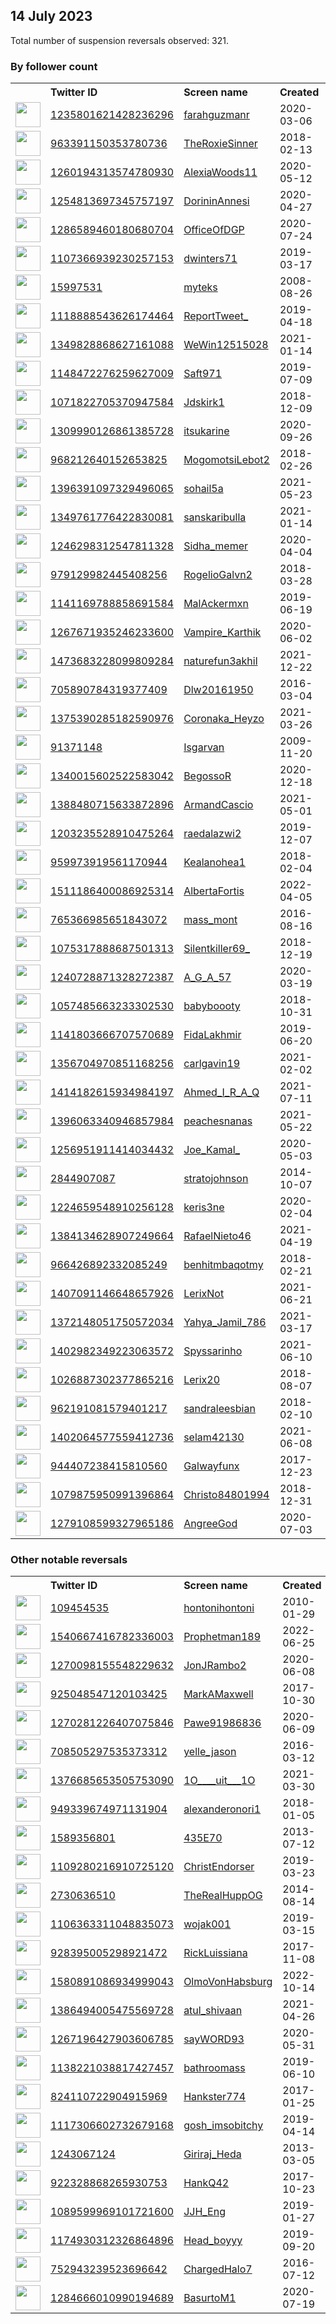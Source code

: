 
## 14 July 2023
Total number of suspension reversals observed: 321.

### By follower count
<table><tr><th></th><th align="left">Twitter ID</th><th align="left">Screen name</th>
<th align="left">Created</th><th align="left">Status</th><th align="left">Suspended</th><th align="left">Followers</th>
<tr><td><a href="https://pbs.twimg.com/profile_images/1638807605555478528/9jRItewt_normal.jpg"><img src="https://pbs.twimg.com/profile_images/1638807605555478528/9jRItewt_normal.jpg" width="40px" height="40px" align="center"/></a></td><td><a href="https://twitter.com/intent/user?user_id=1235801621428236296">1235801621428236296</a></td><td><a href="https://twitter.com/farahguzmanr">farahguzmanr</a></td><td>2020-03-06</td><td align="center"></td><td>2022-04-09</td><td>823961</td></tr>
<tr><td><a href="https://pbs.twimg.com/profile_images/1642924151160684547/ImRlqZAa_normal.jpg"><img src="https://pbs.twimg.com/profile_images/1642924151160684547/ImRlqZAa_normal.jpg" width="40px" height="40px" align="center"/></a></td><td><a href="https://twitter.com/intent/user?user_id=963391150353780736">963391150353780736</a></td><td><a href="https://twitter.com/TheRoxieSinner">TheRoxieSinner</a></td><td>2018-02-13</td><td align="center"></td><td>2023-02-06</td><td>503240</td></tr>
<tr><td><a href="https://pbs.twimg.com/profile_images/1540271686129537024/R_kx85wR_normal.jpg"><img src="https://pbs.twimg.com/profile_images/1540271686129537024/R_kx85wR_normal.jpg" width="40px" height="40px" align="center"/></a></td><td><a href="https://twitter.com/intent/user?user_id=1260194313574780930">1260194313574780930</a></td><td><a href="https://twitter.com/AlexiaWoods11">AlexiaWoods11</a></td><td>2020-05-12</td><td align="center"></td><td>2022-10-12</td><td>234495</td></tr>
<tr><td><a href="https://pbs.twimg.com/profile_images/1665608048818225153/Y3uBzKaL_normal.jpg"><img src="https://pbs.twimg.com/profile_images/1665608048818225153/Y3uBzKaL_normal.jpg" width="40px" height="40px" align="center"/></a></td><td><a href="https://twitter.com/intent/user?user_id=1254813697345757197">1254813697345757197</a></td><td><a href="https://twitter.com/DorininAnnesi">DorininAnnesi</a></td><td>2020-04-27</td><td align="center"></td><td>2023-06-07</td><td>48989</td></tr>
<tr><td><a href="https://pbs.twimg.com/profile_images/1291207725498560512/xk25NAXp_normal.jpg"><img src="https://pbs.twimg.com/profile_images/1291207725498560512/xk25NAXp_normal.jpg" width="40px" height="40px" align="center"/></a></td><td><a href="https://twitter.com/intent/user?user_id=1286589460180680704">1286589460180680704</a></td><td><a href="https://twitter.com/OfficeOfDGP">OfficeOfDGP</a></td><td>2020-07-24</td><td align="center"></td><td></td><td>48211</td></tr>
<tr><td><a href="https://pbs.twimg.com/profile_images/1426624844783775747/FlEBJy7__normal.jpg"><img src="https://pbs.twimg.com/profile_images/1426624844783775747/FlEBJy7__normal.jpg" width="40px" height="40px" align="center"/></a></td><td><a href="https://twitter.com/intent/user?user_id=1107366939230257153">1107366939230257153</a></td><td><a href="https://twitter.com/dwinters71">dwinters71</a></td><td>2019-03-17</td><td align="center"></td><td>2023-01-20</td><td>45763</td></tr>
<tr><td><a href="https://pbs.twimg.com/profile_images/1679656009411772424/La_AbN08_normal.jpg"><img src="https://pbs.twimg.com/profile_images/1679656009411772424/La_AbN08_normal.jpg" width="40px" height="40px" align="center"/></a></td><td><a href="https://twitter.com/intent/user?user_id=15997531">15997531</a></td><td><a href="https://twitter.com/myteks">myteks</a></td><td>2008-08-26</td><td align="center"></td><td></td><td>40307</td></tr>
<tr><td><a href="https://pbs.twimg.com/profile_images/1374642917382397956/1RkD9GFu_normal.jpg"><img src="https://pbs.twimg.com/profile_images/1374642917382397956/1RkD9GFu_normal.jpg" width="40px" height="40px" align="center"/></a></td><td><a href="https://twitter.com/intent/user?user_id=1118888543626174464">1118888543626174464</a></td><td><a href="https://twitter.com/ReportTweet_">ReportTweet_</a></td><td>2019-04-18</td><td align="center"></td><td>2022-03-30</td><td>37841</td></tr>
<tr><td><a href="https://pbs.twimg.com/profile_images/1656676643476307968/2fM38vjn_normal.jpg"><img src="https://pbs.twimg.com/profile_images/1656676643476307968/2fM38vjn_normal.jpg" width="40px" height="40px" align="center"/></a></td><td><a href="https://twitter.com/intent/user?user_id=1349828868627161088">1349828868627161088</a></td><td><a href="https://twitter.com/WeWin12515028">WeWin12515028</a></td><td>2021-01-14</td><td align="center"></td><td>2022-09-29</td><td>36987</td></tr>
<tr><td><a href="https://pbs.twimg.com/profile_images/1584996933965414408/Xheh79iw_normal.jpg"><img src="https://pbs.twimg.com/profile_images/1584996933965414408/Xheh79iw_normal.jpg" width="40px" height="40px" align="center"/></a></td><td><a href="https://twitter.com/intent/user?user_id=1148472276259627009">1148472276259627009</a></td><td><a href="https://twitter.com/Saft971">Saft971</a></td><td>2019-07-09</td><td align="center">🔒</td><td>2023-02-12</td><td>27293</td></tr>
<tr><td><a href="https://pbs.twimg.com/profile_images/1205656922528989184/6M10DM7U_normal.jpg"><img src="https://pbs.twimg.com/profile_images/1205656922528989184/6M10DM7U_normal.jpg" width="40px" height="40px" align="center"/></a></td><td><a href="https://twitter.com/intent/user?user_id=1071822705370947584">1071822705370947584</a></td><td><a href="https://twitter.com/Jdskirk1">Jdskirk1</a></td><td>2018-12-09</td><td align="center"></td><td>2023-02-13</td><td>22107</td></tr>
<tr><td><a href="https://pbs.twimg.com/profile_images/1519804096093560833/219ZMX3s_normal.jpg"><img src="https://pbs.twimg.com/profile_images/1519804096093560833/219ZMX3s_normal.jpg" width="40px" height="40px" align="center"/></a></td><td><a href="https://twitter.com/intent/user?user_id=1309990126861385728">1309990126861385728</a></td><td><a href="https://twitter.com/itsukarine">itsukarine</a></td><td>2020-09-26</td><td align="center"></td><td>2023-07-04</td><td>21153</td></tr>
<tr><td><a href="https://pbs.twimg.com/profile_images/1483333291419783170/mwwOv8Mi_normal.jpg"><img src="https://pbs.twimg.com/profile_images/1483333291419783170/mwwOv8Mi_normal.jpg" width="40px" height="40px" align="center"/></a></td><td><a href="https://twitter.com/intent/user?user_id=968212640152653825">968212640152653825</a></td><td><a href="https://twitter.com/MogomotsiLebot2">MogomotsiLebot2</a></td><td>2018-02-26</td><td align="center"></td><td>2023-02-27</td><td>13638</td></tr>
<tr><td><a href="https://pbs.twimg.com/profile_images/1559851931543158786/nsoS0giu_normal.jpg"><img src="https://pbs.twimg.com/profile_images/1559851931543158786/nsoS0giu_normal.jpg" width="40px" height="40px" align="center"/></a></td><td><a href="https://twitter.com/intent/user?user_id=1396391097329496065">1396391097329496065</a></td><td><a href="https://twitter.com/sohail5a">sohail5a</a></td><td>2021-05-23</td><td align="center"></td><td>2023-03-21</td><td>13570</td></tr>
<tr><td><a href="https://pbs.twimg.com/profile_images/1665323019508785152/KF23h3PC_normal.jpg"><img src="https://pbs.twimg.com/profile_images/1665323019508785152/KF23h3PC_normal.jpg" width="40px" height="40px" align="center"/></a></td><td><a href="https://twitter.com/intent/user?user_id=1349761776422830081">1349761776422830081</a></td><td><a href="https://twitter.com/sanskaribulla">sanskaribulla</a></td><td>2021-01-14</td><td align="center"></td><td></td><td>11906</td></tr>
<tr><td><a href="https://pbs.twimg.com/profile_images/1563392289031856129/psUBNwKj_normal.jpg"><img src="https://pbs.twimg.com/profile_images/1563392289031856129/psUBNwKj_normal.jpg" width="40px" height="40px" align="center"/></a></td><td><a href="https://twitter.com/intent/user?user_id=1246298312547811328">1246298312547811328</a></td><td><a href="https://twitter.com/Sidha_memer">Sidha_memer</a></td><td>2020-04-04</td><td align="center"></td><td>2022-12-02</td><td>11834</td></tr>
<tr><td><a href="https://pbs.twimg.com/profile_images/1565964639321686022/FzGW1S8D_normal.jpg"><img src="https://pbs.twimg.com/profile_images/1565964639321686022/FzGW1S8D_normal.jpg" width="40px" height="40px" align="center"/></a></td><td><a href="https://twitter.com/intent/user?user_id=979129982445408256">979129982445408256</a></td><td><a href="https://twitter.com/RogelioGalvn2">RogelioGalvn2</a></td><td>2018-03-28</td><td align="center"></td><td>2023-01-19</td><td>11391</td></tr>
<tr><td><a href="https://pbs.twimg.com/profile_images/1658911589473583104/JxTC7irP_normal.jpg"><img src="https://pbs.twimg.com/profile_images/1658911589473583104/JxTC7irP_normal.jpg" width="40px" height="40px" align="center"/></a></td><td><a href="https://twitter.com/intent/user?user_id=1141169788858691584">1141169788858691584</a></td><td><a href="https://twitter.com/MalAckermxn">MalAckermxn</a></td><td>2019-06-19</td><td align="center"></td><td>2023-02-17</td><td>11241</td></tr>
<tr><td><a href="https://pbs.twimg.com/profile_images/1621659702814978048/xf3smZIh_normal.jpg"><img src="https://pbs.twimg.com/profile_images/1621659702814978048/xf3smZIh_normal.jpg" width="40px" height="40px" align="center"/></a></td><td><a href="https://twitter.com/intent/user?user_id=1267671935246233600">1267671935246233600</a></td><td><a href="https://twitter.com/Vampire_Karthik">Vampire_Karthik</a></td><td>2020-06-02</td><td align="center"></td><td>2023-02-17</td><td>9546</td></tr>
<tr><td><a href="https://pbs.twimg.com/profile_images/1660891262260486144/KbzgE1dX_normal.jpg"><img src="https://pbs.twimg.com/profile_images/1660891262260486144/KbzgE1dX_normal.jpg" width="40px" height="40px" align="center"/></a></td><td><a href="https://twitter.com/intent/user?user_id=1473683228099809284">1473683228099809284</a></td><td><a href="https://twitter.com/naturefun3akhil">naturefun3akhil</a></td><td>2021-12-22</td><td align="center"></td><td>2023-04-10</td><td>9301</td></tr>
<tr><td><a href="https://pbs.twimg.com/profile_images/981723844787322880/5NZRt3XN_normal.jpg"><img src="https://pbs.twimg.com/profile_images/981723844787322880/5NZRt3XN_normal.jpg" width="40px" height="40px" align="center"/></a></td><td><a href="https://twitter.com/intent/user?user_id=705890784319377409">705890784319377409</a></td><td><a href="https://twitter.com/Dlw20161950">Dlw20161950</a></td><td>2016-03-04</td><td align="center"></td><td>2023-06-13</td><td>9172</td></tr>
<tr><td><a href="https://pbs.twimg.com/profile_images/1674023360760795140/MD4-EzaS_normal.jpg"><img src="https://pbs.twimg.com/profile_images/1674023360760795140/MD4-EzaS_normal.jpg" width="40px" height="40px" align="center"/></a></td><td><a href="https://twitter.com/intent/user?user_id=1375390285182590976">1375390285182590976</a></td><td><a href="https://twitter.com/Coronaka_Heyzo">Coronaka_Heyzo</a></td><td>2021-03-26</td><td align="center"></td><td>2023-03-21</td><td>6318</td></tr>
<tr><td><a href="https://pbs.twimg.com/profile_images/1602043627009708032/OIm-wXA__normal.jpg"><img src="https://pbs.twimg.com/profile_images/1602043627009708032/OIm-wXA__normal.jpg" width="40px" height="40px" align="center"/></a></td><td><a href="https://twitter.com/intent/user?user_id=91371148">91371148</a></td><td><a href="https://twitter.com/Isgarvan">Isgarvan</a></td><td>2009-11-20</td><td align="center"></td><td>2023-04-16</td><td>6187</td></tr>
<tr><td><a href="https://pbs.twimg.com/profile_images/1437381280396611590/ttC8xtuT_normal.jpg"><img src="https://pbs.twimg.com/profile_images/1437381280396611590/ttC8xtuT_normal.jpg" width="40px" height="40px" align="center"/></a></td><td><a href="https://twitter.com/intent/user?user_id=1340015602522583042">1340015602522583042</a></td><td><a href="https://twitter.com/BegossoR">BegossoR</a></td><td>2020-12-18</td><td align="center"></td><td></td><td>5954</td></tr>
<tr><td><a href="https://pbs.twimg.com/profile_images/1604996391251705856/vYhahpHg_normal.jpg"><img src="https://pbs.twimg.com/profile_images/1604996391251705856/vYhahpHg_normal.jpg" width="40px" height="40px" align="center"/></a></td><td><a href="https://twitter.com/intent/user?user_id=1388480715633872896">1388480715633872896</a></td><td><a href="https://twitter.com/ArmandCascio">ArmandCascio</a></td><td>2021-05-01</td><td align="center"></td><td>2023-01-13</td><td>5620</td></tr>
<tr><td><a href="https://pbs.twimg.com/profile_images/1505831357141893120/oL3nQXKi_normal.jpg"><img src="https://pbs.twimg.com/profile_images/1505831357141893120/oL3nQXKi_normal.jpg" width="40px" height="40px" align="center"/></a></td><td><a href="https://twitter.com/intent/user?user_id=1203235528910475264">1203235528910475264</a></td><td><a href="https://twitter.com/raedalazwi2">raedalazwi2</a></td><td>2019-12-07</td><td align="center">🔒</td><td>2023-06-02</td><td>5365</td></tr>
<tr><td><a href="https://pbs.twimg.com/profile_images/1621528692747902976/zCctW52y_normal.jpg"><img src="https://pbs.twimg.com/profile_images/1621528692747902976/zCctW52y_normal.jpg" width="40px" height="40px" align="center"/></a></td><td><a href="https://twitter.com/intent/user?user_id=959973919561170944">959973919561170944</a></td><td><a href="https://twitter.com/Kealanohea1">Kealanohea1</a></td><td>2018-02-04</td><td align="center"></td><td>2023-07-11</td><td>4212</td></tr>
<tr><td><a href="https://pbs.twimg.com/profile_images/1552826642229125120/cvPZBbtf_normal.jpg"><img src="https://pbs.twimg.com/profile_images/1552826642229125120/cvPZBbtf_normal.jpg" width="40px" height="40px" align="center"/></a></td><td><a href="https://twitter.com/intent/user?user_id=1511186400086925314">1511186400086925314</a></td><td><a href="https://twitter.com/AlbertaFortis">AlbertaFortis</a></td><td>2022-04-05</td><td align="center"></td><td>2022-08-27</td><td>4162</td></tr>
<tr><td><a href="https://pbs.twimg.com/profile_images/1636906935768297472/qzkH3dgh_normal.jpg"><img src="https://pbs.twimg.com/profile_images/1636906935768297472/qzkH3dgh_normal.jpg" width="40px" height="40px" align="center"/></a></td><td><a href="https://twitter.com/intent/user?user_id=765366985651843072">765366985651843072</a></td><td><a href="https://twitter.com/mass_mont">mass_mont</a></td><td>2016-08-16</td><td align="center"></td><td>2023-07-09</td><td>4151</td></tr>
<tr><td><a href="https://pbs.twimg.com/profile_images/1672694978055921664/dJ_g6YBc_normal.jpg"><img src="https://pbs.twimg.com/profile_images/1672694978055921664/dJ_g6YBc_normal.jpg" width="40px" height="40px" align="center"/></a></td><td><a href="https://twitter.com/intent/user?user_id=1075317888687501313">1075317888687501313</a></td><td><a href="https://twitter.com/Silentkiller69_">Silentkiller69_</a></td><td>2018-12-19</td><td align="center"></td><td>2023-07-06</td><td>3978</td></tr>
<tr><td><a href="https://pbs.twimg.com/profile_images/1494738178238029835/J_F2L-eN_normal.jpg"><img src="https://pbs.twimg.com/profile_images/1494738178238029835/J_F2L-eN_normal.jpg" width="40px" height="40px" align="center"/></a></td><td><a href="https://twitter.com/intent/user?user_id=1240728871328272387">1240728871328272387</a></td><td><a href="https://twitter.com/A_G_A_57">A_G_A_57</a></td><td>2020-03-19</td><td align="center"></td><td>2022-05-14</td><td>3899</td></tr>
<tr><td><a href="https://pbs.twimg.com/profile_images/1663273946081312768/RhveCW6H_normal.jpg"><img src="https://pbs.twimg.com/profile_images/1663273946081312768/RhveCW6H_normal.jpg" width="40px" height="40px" align="center"/></a></td><td><a href="https://twitter.com/intent/user?user_id=1057485663233302530">1057485663233302530</a></td><td><a href="https://twitter.com/babyboooty">babyboooty</a></td><td>2018-10-31</td><td align="center"></td><td>2023-05-27</td><td>3726</td></tr>
<tr><td><a href="https://pbs.twimg.com/profile_images/1674008851052478465/yPU0SHRW_normal.jpg"><img src="https://pbs.twimg.com/profile_images/1674008851052478465/yPU0SHRW_normal.jpg" width="40px" height="40px" align="center"/></a></td><td><a href="https://twitter.com/intent/user?user_id=1141803666707570689">1141803666707570689</a></td><td><a href="https://twitter.com/FidaLakhmir">FidaLakhmir</a></td><td>2019-06-20</td><td align="center"></td><td>2023-07-11</td><td>3685</td></tr>
<tr><td><a href="https://pbs.twimg.com/profile_images/1392533167697977344/m3SnDrNR_normal.jpg"><img src="https://pbs.twimg.com/profile_images/1392533167697977344/m3SnDrNR_normal.jpg" width="40px" height="40px" align="center"/></a></td><td><a href="https://twitter.com/intent/user?user_id=1356704970851168256">1356704970851168256</a></td><td><a href="https://twitter.com/carlgavin19">carlgavin19</a></td><td>2021-02-02</td><td align="center"></td><td>2023-07-07</td><td>3414</td></tr>
<tr><td><a href="https://pbs.twimg.com/profile_images/1566817470811340800/1HXA8FWn_normal.jpg"><img src="https://pbs.twimg.com/profile_images/1566817470811340800/1HXA8FWn_normal.jpg" width="40px" height="40px" align="center"/></a></td><td><a href="https://twitter.com/intent/user?user_id=1414182615934984197">1414182615934984197</a></td><td><a href="https://twitter.com/Ahmed_I_R_A_Q">Ahmed_I_R_A_Q</a></td><td>2021-07-11</td><td align="center"></td><td>2022-11-25</td><td>3402</td></tr>
<tr><td><a href="https://pbs.twimg.com/profile_images/1679105375088541697/t5PTZFx9_normal.jpg"><img src="https://pbs.twimg.com/profile_images/1679105375088541697/t5PTZFx9_normal.jpg" width="40px" height="40px" align="center"/></a></td><td><a href="https://twitter.com/intent/user?user_id=1396063340946857984">1396063340946857984</a></td><td><a href="https://twitter.com/peachesnanas">peachesnanas</a></td><td>2021-05-22</td><td align="center"></td><td>2023-03-23</td><td>3148</td></tr>
<tr><td><a href="https://pbs.twimg.com/profile_images/1268718799915642883/O-CpLHZQ_normal.jpg"><img src="https://pbs.twimg.com/profile_images/1268718799915642883/O-CpLHZQ_normal.jpg" width="40px" height="40px" align="center"/></a></td><td><a href="https://twitter.com/intent/user?user_id=1256951911414034432">1256951911414034432</a></td><td><a href="https://twitter.com/Joe_Kamal_">Joe_Kamal_</a></td><td>2020-05-03</td><td align="center"></td><td></td><td>3000</td></tr>
<tr><td><a href="https://pbs.twimg.com/profile_images/1544428938964992001/8KcpF-bT_normal.jpg"><img src="https://pbs.twimg.com/profile_images/1544428938964992001/8KcpF-bT_normal.jpg" width="40px" height="40px" align="center"/></a></td><td><a href="https://twitter.com/intent/user?user_id=2844907087">2844907087</a></td><td><a href="https://twitter.com/stratojohnson">stratojohnson</a></td><td>2014-10-07</td><td align="center"></td><td>2022-08-23</td><td>2989</td></tr>
<tr><td><a href="https://pbs.twimg.com/profile_images/1612951925770567686/aZhQDuS9_normal.png"><img src="https://pbs.twimg.com/profile_images/1612951925770567686/aZhQDuS9_normal.png" width="40px" height="40px" align="center"/></a></td><td><a href="https://twitter.com/intent/user?user_id=1224659548910256128">1224659548910256128</a></td><td><a href="https://twitter.com/keris3ne">keris3ne</a></td><td>2020-02-04</td><td align="center"></td><td>2023-06-22</td><td>2520</td></tr>
<tr><td><a href="https://pbs.twimg.com/profile_images/1678026984880844800/BlcnqKec_normal.jpg"><img src="https://pbs.twimg.com/profile_images/1678026984880844800/BlcnqKec_normal.jpg" width="40px" height="40px" align="center"/></a></td><td><a href="https://twitter.com/intent/user?user_id=1384134628907249664">1384134628907249664</a></td><td><a href="https://twitter.com/RafaelNieto46">RafaelNieto46</a></td><td>2021-04-19</td><td align="center"></td><td>2022-07-28</td><td>2318</td></tr>
<tr><td><a href="https://pbs.twimg.com/profile_images/1370740615974125569/xJ_OtzIR_normal.jpg"><img src="https://pbs.twimg.com/profile_images/1370740615974125569/xJ_OtzIR_normal.jpg" width="40px" height="40px" align="center"/></a></td><td><a href="https://twitter.com/intent/user?user_id=966426892332085249">966426892332085249</a></td><td><a href="https://twitter.com/benhitmbaqotmy">benhitmbaqotmy</a></td><td>2018-02-21</td><td align="center"></td><td>2022-09-09</td><td>2153</td></tr>
<tr><td><a href="https://pbs.twimg.com/profile_images/1469139723121737733/tygv9_U__normal.jpg"><img src="https://pbs.twimg.com/profile_images/1469139723121737733/tygv9_U__normal.jpg" width="40px" height="40px" align="center"/></a></td><td><a href="https://twitter.com/intent/user?user_id=1407091146648657926">1407091146648657926</a></td><td><a href="https://twitter.com/LerixNot">LerixNot</a></td><td>2021-06-21</td><td align="center"></td><td></td><td>2152</td></tr>
<tr><td><a href="https://pbs.twimg.com/profile_images/1675758912547725313/879NlUSc_normal.jpg"><img src="https://pbs.twimg.com/profile_images/1675758912547725313/879NlUSc_normal.jpg" width="40px" height="40px" align="center"/></a></td><td><a href="https://twitter.com/intent/user?user_id=1372148051750572034">1372148051750572034</a></td><td><a href="https://twitter.com/Yahya_Jamil_786">Yahya_Jamil_786</a></td><td>2021-03-17</td><td align="center"></td><td>2022-12-26</td><td>2140</td></tr>
<tr><td><a href="https://pbs.twimg.com/profile_images/1661839655828856838/0_59dZ3w_normal.jpg"><img src="https://pbs.twimg.com/profile_images/1661839655828856838/0_59dZ3w_normal.jpg" width="40px" height="40px" align="center"/></a></td><td><a href="https://twitter.com/intent/user?user_id=1402982349223063572">1402982349223063572</a></td><td><a href="https://twitter.com/Spyssarinho">Spyssarinho</a></td><td>2021-06-10</td><td align="center"></td><td></td><td>2138</td></tr>
<tr><td><a href="https://pbs.twimg.com/profile_images/1679530996704632834/MdwvqEWx_normal.jpg"><img src="https://pbs.twimg.com/profile_images/1679530996704632834/MdwvqEWx_normal.jpg" width="40px" height="40px" align="center"/></a></td><td><a href="https://twitter.com/intent/user?user_id=1026887302377865216">1026887302377865216</a></td><td><a href="https://twitter.com/Lerix20">Lerix20</a></td><td>2018-08-07</td><td align="center"></td><td></td><td>2122</td></tr>
<tr><td><a href="https://pbs.twimg.com/profile_images/1167265004686647298/f8yzg8ko_normal.jpg"><img src="https://pbs.twimg.com/profile_images/1167265004686647298/f8yzg8ko_normal.jpg" width="40px" height="40px" align="center"/></a></td><td><a href="https://twitter.com/intent/user?user_id=962191081579401217">962191081579401217</a></td><td><a href="https://twitter.com/sandraleesbian">sandraleesbian</a></td><td>2018-02-10</td><td align="center"></td><td></td><td>2078</td></tr>
<tr><td><a href="https://pbs.twimg.com/profile_images/1602798737943822339/oV_UH5NF_normal.jpg"><img src="https://pbs.twimg.com/profile_images/1602798737943822339/oV_UH5NF_normal.jpg" width="40px" height="40px" align="center"/></a></td><td><a href="https://twitter.com/intent/user?user_id=1402064577559412736">1402064577559412736</a></td><td><a href="https://twitter.com/selam42130">selam42130</a></td><td>2021-06-08</td><td align="center"></td><td>2023-01-15</td><td>2057</td></tr>
<tr><td><a href="https://pbs.twimg.com/profile_images/1383574989341822983/5-26NLwP_normal.jpg"><img src="https://pbs.twimg.com/profile_images/1383574989341822983/5-26NLwP_normal.jpg" width="40px" height="40px" align="center"/></a></td><td><a href="https://twitter.com/intent/user?user_id=944407238415810560">944407238415810560</a></td><td><a href="https://twitter.com/Galwayfunx">Galwayfunx</a></td><td>2017-12-23</td><td align="center"></td><td>2023-01-18</td><td>2014</td></tr>
<tr><td><a href="https://pbs.twimg.com/profile_images/1520997983185035266/rbGv74C5_normal.jpg"><img src="https://pbs.twimg.com/profile_images/1520997983185035266/rbGv74C5_normal.jpg" width="40px" height="40px" align="center"/></a></td><td><a href="https://twitter.com/intent/user?user_id=1079875950991396864">1079875950991396864</a></td><td><a href="https://twitter.com/Christo84801994">Christo84801994</a></td><td>2018-12-31</td><td align="center"></td><td>2022-09-06</td><td>2004</td></tr>
<tr><td><a href="https://pbs.twimg.com/profile_images/1329829649417969666/G18olEdJ_normal.jpg"><img src="https://pbs.twimg.com/profile_images/1329829649417969666/G18olEdJ_normal.jpg" width="40px" height="40px" align="center"/></a></td><td><a href="https://twitter.com/intent/user?user_id=1279108599327965186">1279108599327965186</a></td><td><a href="https://twitter.com/AngreeGod">AngreeGod</a></td><td>2020-07-03</td><td align="center"></td><td></td><td>1964</td></tr>
</table>

### Other notable reversals
<table><tr><th></th><th align="left">Twitter ID</th><th align="left">Screen name</th>
<th align="left">Created</th><th align="left">Status</th><th align="left">Suspended</th><th align="left">Followers</th>
<tr><td><a href="https://pbs.twimg.com/profile_images/1498675723908915206/ZWqMMJyE_normal.jpg"><img src="https://pbs.twimg.com/profile_images/1498675723908915206/ZWqMMJyE_normal.jpg" width="40px" height="40px" align="center"/></a></td><td><a href="https://twitter.com/intent/user?user_id=109454535">109454535</a></td><td><a href="https://twitter.com/hontonihontoni">hontonihontoni</a></td><td>2010-01-29</td><td align="center"></td><td>2023-07-04</td><td>424</td></tr>
<tr><td><a href="https://pbs.twimg.com/profile_images/1642594556972527616/ackZdaDR_normal.jpg"><img src="https://pbs.twimg.com/profile_images/1642594556972527616/ackZdaDR_normal.jpg" width="40px" height="40px" align="center"/></a></td><td><a href="https://twitter.com/intent/user?user_id=1540667416782336003">1540667416782336003</a></td><td><a href="https://twitter.com/Prophetman189">Prophetman189</a></td><td>2022-06-25</td><td align="center"></td><td>2023-07-09</td><td>164</td></tr>
<tr><td><a href="https://pbs.twimg.com/profile_images/1679614057027108864/b1KzJC4v_normal.jpg"><img src="https://pbs.twimg.com/profile_images/1679614057027108864/b1KzJC4v_normal.jpg" width="40px" height="40px" align="center"/></a></td><td><a href="https://twitter.com/intent/user?user_id=1270098155548229632">1270098155548229632</a></td><td><a href="https://twitter.com/JonJRambo2">JonJRambo2</a></td><td>2020-06-08</td><td align="center"></td><td>2022-05-21</td><td>598</td></tr>
<tr><td><a href="https://pbs.twimg.com/profile_images/1399472256988835840/5-2ydCAc_normal.jpg"><img src="https://pbs.twimg.com/profile_images/1399472256988835840/5-2ydCAc_normal.jpg" width="40px" height="40px" align="center"/></a></td><td><a href="https://twitter.com/intent/user?user_id=925048547120103425">925048547120103425</a></td><td><a href="https://twitter.com/MarkAMaxwell">MarkAMaxwell</a></td><td>2017-10-30</td><td align="center"></td><td>2022-10-29</td><td>1652</td></tr>
<tr><td><a href="https://pbs.twimg.com/profile_images/1341768457415766019/VUASropG_normal.jpg"><img src="https://pbs.twimg.com/profile_images/1341768457415766019/VUASropG_normal.jpg" width="40px" height="40px" align="center"/></a></td><td><a href="https://twitter.com/intent/user?user_id=1270281226407075846">1270281226407075846</a></td><td><a href="https://twitter.com/Pawe91986836">Pawe91986836</a></td><td>2020-06-09</td><td align="center"></td><td>2023-07-09</td><td>24</td></tr>
<tr><td><a href="https://pbs.twimg.com/profile_images/898564675503177730/0vLNstga_normal.jpg"><img src="https://pbs.twimg.com/profile_images/898564675503177730/0vLNstga_normal.jpg" width="40px" height="40px" align="center"/></a></td><td><a href="https://twitter.com/intent/user?user_id=708505297535373312">708505297535373312</a></td><td><a href="https://twitter.com/yelle_jason">yelle_jason</a></td><td>2016-03-12</td><td align="center"></td><td>2023-04-18</td><td>0</td></tr>
<tr><td><a href="https://pbs.twimg.com/profile_images/1621501658592165888/IhsXiHHe_normal.jpg"><img src="https://pbs.twimg.com/profile_images/1621501658592165888/IhsXiHHe_normal.jpg" width="40px" height="40px" align="center"/></a></td><td><a href="https://twitter.com/intent/user?user_id=1376685653505753090">1376685653505753090</a></td><td><a href="https://twitter.com/1O____uit___1O">1O____uit___1O</a></td><td>2021-03-30</td><td align="center"></td><td>2023-03-09</td><td>1600</td></tr>
<tr><td><a href="https://pbs.twimg.com/profile_images/1225463099207159808/-StdHVAb_normal.jpg"><img src="https://pbs.twimg.com/profile_images/1225463099207159808/-StdHVAb_normal.jpg" width="40px" height="40px" align="center"/></a></td><td><a href="https://twitter.com/intent/user?user_id=949339674971131904">949339674971131904</a></td><td><a href="https://twitter.com/alexanderonori1">alexanderonori1</a></td><td>2018-01-05</td><td align="center"></td><td>2023-03-27</td><td>281</td></tr>
<tr><td><a href="https://pbs.twimg.com/profile_images/1269783363621203968/9g0Wu-Dn_normal.jpg"><img src="https://pbs.twimg.com/profile_images/1269783363621203968/9g0Wu-Dn_normal.jpg" width="40px" height="40px" align="center"/></a></td><td><a href="https://twitter.com/intent/user?user_id=1589356801">1589356801</a></td><td><a href="https://twitter.com/435E70">435E70</a></td><td>2013-07-12</td><td align="center">🔒</td><td>2023-01-20</td><td>0</td></tr>
<tr><td><a href="https://pbs.twimg.com/profile_images/1551523071273488386/tvx809oe_normal.jpg"><img src="https://pbs.twimg.com/profile_images/1551523071273488386/tvx809oe_normal.jpg" width="40px" height="40px" align="center"/></a></td><td><a href="https://twitter.com/intent/user?user_id=1109280216910725120">1109280216910725120</a></td><td><a href="https://twitter.com/ChristEndorser">ChristEndorser</a></td><td>2019-03-23</td><td align="center"></td><td>2022-10-29</td><td>1718</td></tr>
<tr><td><a href="https://pbs.twimg.com/profile_images/1633721784125063169/PylDHZlz_normal.png"><img src="https://pbs.twimg.com/profile_images/1633721784125063169/PylDHZlz_normal.png" width="40px" height="40px" align="center"/></a></td><td><a href="https://twitter.com/intent/user?user_id=2730636510">2730636510</a></td><td><a href="https://twitter.com/TheRealHuppOG">TheRealHuppOG</a></td><td>2014-08-14</td><td align="center"></td><td>2023-03-27</td><td>599</td></tr>
<tr><td><a href="https://pbs.twimg.com/profile_images/1535429100227133441/VcOGqDqN_normal.jpg"><img src="https://pbs.twimg.com/profile_images/1535429100227133441/VcOGqDqN_normal.jpg" width="40px" height="40px" align="center"/></a></td><td><a href="https://twitter.com/intent/user?user_id=1106363311048835073">1106363311048835073</a></td><td><a href="https://twitter.com/wojak001">wojak001</a></td><td>2019-03-15</td><td align="center"></td><td>2022-12-18</td><td>48</td></tr>
<tr><td><a href="https://pbs.twimg.com/profile_images/1571147914235224066/aJAwK7k4_normal.jpg"><img src="https://pbs.twimg.com/profile_images/1571147914235224066/aJAwK7k4_normal.jpg" width="40px" height="40px" align="center"/></a></td><td><a href="https://twitter.com/intent/user?user_id=928395005298921472">928395005298921472</a></td><td><a href="https://twitter.com/RickLuissiana">RickLuissiana</a></td><td>2017-11-08</td><td align="center"></td><td>2023-07-06</td><td>896</td></tr>
<tr><td><a href="https://pbs.twimg.com/profile_images/1664015903011348480/mEwJJ10w_normal.jpg"><img src="https://pbs.twimg.com/profile_images/1664015903011348480/mEwJJ10w_normal.jpg" width="40px" height="40px" align="center"/></a></td><td><a href="https://twitter.com/intent/user?user_id=1580891086934999043">1580891086934999043</a></td><td><a href="https://twitter.com/OlmoVonHabsburg">OlmoVonHabsburg</a></td><td>2022-10-14</td><td align="center"></td><td>2023-06-08</td><td>334</td></tr>
<tr><td><a href="https://pbs.twimg.com/profile_images/1550910648741429249/kIeCDt2p_normal.jpg"><img src="https://pbs.twimg.com/profile_images/1550910648741429249/kIeCDt2p_normal.jpg" width="40px" height="40px" align="center"/></a></td><td><a href="https://twitter.com/intent/user?user_id=1386494005475569728">1386494005475569728</a></td><td><a href="https://twitter.com/atul_shivaan">atul_shivaan</a></td><td>2021-04-26</td><td align="center"></td><td>2022-12-09</td><td>14</td></tr>
<tr><td><a href="https://pbs.twimg.com/profile_images/1539432675861217280/0uNUw-ht_normal.jpg"><img src="https://pbs.twimg.com/profile_images/1539432675861217280/0uNUw-ht_normal.jpg" width="40px" height="40px" align="center"/></a></td><td><a href="https://twitter.com/intent/user?user_id=1267196427903606785">1267196427903606785</a></td><td><a href="https://twitter.com/sayWORD93">sayWORD93</a></td><td>2020-05-31</td><td align="center"></td><td>2023-06-26</td><td>670</td></tr>
<tr><td><a href="https://pbs.twimg.com/profile_images/1679642504679792640/g2HTBAG8_normal.jpg"><img src="https://pbs.twimg.com/profile_images/1679642504679792640/g2HTBAG8_normal.jpg" width="40px" height="40px" align="center"/></a></td><td><a href="https://twitter.com/intent/user?user_id=1138221038817427457">1138221038817427457</a></td><td><a href="https://twitter.com/bathroomass">bathroomass</a></td><td>2019-06-10</td><td align="center"></td><td>2023-03-30</td><td>0</td></tr>
<tr><td><a href="https://pbs.twimg.com/profile_images/1118359563055452160/qeErCUIt_normal.jpg"><img src="https://pbs.twimg.com/profile_images/1118359563055452160/qeErCUIt_normal.jpg" width="40px" height="40px" align="center"/></a></td><td><a href="https://twitter.com/intent/user?user_id=824110722904915969">824110722904915969</a></td><td><a href="https://twitter.com/Hankster774">Hankster774</a></td><td>2017-01-25</td><td align="center">🔒</td><td>2023-06-22</td><td>0</td></tr>
<tr><td><a href="https://pbs.twimg.com/profile_images/1664524037534646273/MaLceBbw_normal.jpg"><img src="https://pbs.twimg.com/profile_images/1664524037534646273/MaLceBbw_normal.jpg" width="40px" height="40px" align="center"/></a></td><td><a href="https://twitter.com/intent/user?user_id=1117306602732679168">1117306602732679168</a></td><td><a href="https://twitter.com/gosh_imsobitchy">gosh_imsobitchy</a></td><td>2019-04-14</td><td align="center"></td><td>2023-02-03</td><td>1434</td></tr>
<tr><td><a href="https://pbs.twimg.com/profile_images/1554663033518977024/hWAJpEVQ_normal.jpg"><img src="https://pbs.twimg.com/profile_images/1554663033518977024/hWAJpEVQ_normal.jpg" width="40px" height="40px" align="center"/></a></td><td><a href="https://twitter.com/intent/user?user_id=1243067124">1243067124</a></td><td><a href="https://twitter.com/Giriraj_Heda">Giriraj_Heda</a></td><td>2013-03-05</td><td align="center"></td><td>2023-07-12</td><td>64</td></tr>
<tr><td><a href="https://pbs.twimg.com/profile_images/1267548917819793408/3v4-8HNO_normal.jpg"><img src="https://pbs.twimg.com/profile_images/1267548917819793408/3v4-8HNO_normal.jpg" width="40px" height="40px" align="center"/></a></td><td><a href="https://twitter.com/intent/user?user_id=922328868265930753">922328868265930753</a></td><td><a href="https://twitter.com/HankQ42">HankQ42</a></td><td>2017-10-23</td><td align="center"></td><td>2023-01-13</td><td>105</td></tr>
<tr><td><a href="https://pbs.twimg.com/profile_images/1110894144732520449/VFpI6Hm1_normal.png"><img src="https://pbs.twimg.com/profile_images/1110894144732520449/VFpI6Hm1_normal.png" width="40px" height="40px" align="center"/></a></td><td><a href="https://twitter.com/intent/user?user_id=1089599969101721600">1089599969101721600</a></td><td><a href="https://twitter.com/JJH_Eng">JJH_Eng</a></td><td>2019-01-27</td><td align="center"></td><td>2023-07-08</td><td>62</td></tr>
<tr><td><a href="https://pbs.twimg.com/profile_images/1593639587968073729/1nGusvhK_normal.jpg"><img src="https://pbs.twimg.com/profile_images/1593639587968073729/1nGusvhK_normal.jpg" width="40px" height="40px" align="center"/></a></td><td><a href="https://twitter.com/intent/user?user_id=1174930312326864896">1174930312326864896</a></td><td><a href="https://twitter.com/Head_boyyy">Head_boyyy</a></td><td>2019-09-20</td><td align="center"></td><td>2022-12-09</td><td>1280</td></tr>
<tr><td><a href="https://pbs.twimg.com/profile_images/1497812448929271809/psB8tgGz_normal.jpg"><img src="https://pbs.twimg.com/profile_images/1497812448929271809/psB8tgGz_normal.jpg" width="40px" height="40px" align="center"/></a></td><td><a href="https://twitter.com/intent/user?user_id=752943239523696642">752943239523696642</a></td><td><a href="https://twitter.com/ChargedHalo7">ChargedHalo7</a></td><td>2016-07-12</td><td align="center"></td><td>2023-04-25</td><td>10</td></tr>
<tr><td><a href="https://pbs.twimg.com/profile_images/1538569489650012164/4qTU0bGu_normal.jpg"><img src="https://pbs.twimg.com/profile_images/1538569489650012164/4qTU0bGu_normal.jpg" width="40px" height="40px" align="center"/></a></td><td><a href="https://twitter.com/intent/user?user_id=1284666010990194689">1284666010990194689</a></td><td><a href="https://twitter.com/BasurtoM1">BasurtoM1</a></td><td>2020-07-19</td><td align="center"></td><td>2023-02-13</td><td>694</td></tr>
</table>
